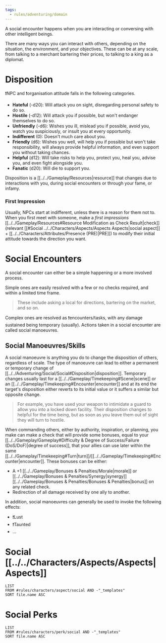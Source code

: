 ```yaml
---
tags:
  - rules/adventuring/domain
---
```

A social encounter happens when you are interacting or conversing with other intelligent beings.

There are many ways you can interact with others, depending on the situation, the environment, and your objectives.
These can be at any scale, from talking to a merchant bartering their prices, to talking to a king as a diplomat.

# Disposition
❗NPC and ❗organisation attitude falls in the following categories. 
- **Hateful** (-d20): Will attack you on sight, disregarding personal safety to do so.
- **Hostile** (-d12): Will attack you if possible, but won't endanger themselves to do so.
- **Unfriendly** (-d6): Wishes you ill, mislead you if possible, avoid you, watch you suspiciously, or insult you at every opportunity.
- **Indifferent** (0): Doesn't much care about you.
- **Friendly** (d6): Wishes you well, will help you if possible but won't take responsibility, will always provide helpful information, and even support you without taking chances.
- **Helpful** (d12): Will take risks to help you, protect you, heal you, advise you, and even fight alongside you.
- **Fanatic** (d20): Will die to support you.

Disposition is a [[../../Gameplay/Resources|resource]] that changes due to interactions with you, during social encounters or through your fame, or infamy.

### First Impression
Usually, NPCs start at indifferent, unless there is a reason for them not to.
When you first meet with someone, make a *first impressions* [[../../Gameplay/Resources#Resource Modification as Check Result|check]] (relevant [[#Social ../../Characters/Aspects/Aspects Aspects|social aspect]] + [[../../Characters/Attributes/Presence (PRE)|PRE]]) to modify their initial attitude towards the direction you want.

# Social Encounters
A social encounter can either be a simple happening or a more involved process.

Simple ones are easily resolved with a few or no checks required, and within a limited time frame.
> These include asking a local for directions, bartering on the market, and so on.

Complex ones are resolved as ❗encounters/tasks, with any damage sustained being temporary (usually).
Actions taken in a social encounter are called social manoeuvres.

## Social Manoeuvres/Skills
A social manoeuvre is anything you do to change the disposition of others, regardless of scale.
The type of manoeuvre can lead to either a permanent or temporary change of [[../../Adventuring/Social/Social#Disposition|disposition]]. Temporary changes usually last for a [[../../Gameplay/Timekeeping#Scene|scene]] or an [[../../Gameplay/Timekeeping#Encounter|encounter]] and at its end the target's disposition either reverts to its initial value or it suffers a similar but opposite change.
 > For example, you have used your weapon to intimidate a guard to allow you into a locked down facility. Their disposition changes to helpful for the time being, but as soon as you leave them out of sight they will turn to hostile.

When commanding others, either by authority, inspiration, or planning, you make can make a check that will provide some bonuses, equal to your  [[../../Gameplay/Gameplay#Difficulty & Degree of Success/Failure (DoS/DoF)|degree of success]], that your allies can use later within the same [[../../Gameplay/Timekeeping#Turn|turn]]/[[../../Gameplay/Timekeeping#Encounter|encounter]].
These bonuses can be either:
- A +1 [[../../Gameplay/Bonuses & Penalties/Morale|morale]] or [[../../Gameplay/Bonuses & Penalties/Synergy|synergy]] [[../../Gameplay/Bonuses & Penalties/Bonuses & Penalties|bonus]] on any related check.
- Redirection of all damage received by one ally to another.

In addition, social manoeuvres can generally be used to invoke the following effects:
- ❗Lust
- ❗Taunted
- ...

# Social [[../../Characters/Aspects/Aspects|Aspects]]
```dataview
LIST
FROM #rules/characters/aspect/social AND -"_templates"
SORT file.name ASC
```

# Social Perks
```dataview
LIST
FROM #rules/characters/perk/social AND -"_templates"
SORT file.name ASC
```
